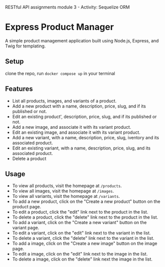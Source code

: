 RESTful API assignments module 3 - Activity: Sequelize ORM

# Express Product Manager

A simple product management application built using Node.js, Express, and Twig for templating.

## Setup

clone the repo,
run `docker compose up` in your terminal


## Features

- List all products, images, and variants of a product.
- Add a new product with a name, description, price, slug, and if its published or not.
- Edit an existing product', description, price, slug, and if its published or not.
- Add a new image, and associate it with its variant product.
- Edit an existing image, and associate it with its variant product.
- Add a new variant, with a name, description, price, slug, iventory and its associated product.
- Edit an existing variant, with a name, description, price, slug, and its associated product.
- Delete a product

## Usage

- To view all products, visit the homepage at `/products`.
- To view all images, visit the homepage at `/images`.
- To view all variants, visit the homepage at `/variants`.
- To add a new product, click on the "Create a new product" button on the product page.
- To edit a product, click the "edit" link next to the product in the list.
- To delete a product, click the "delete" link next to the product in the list.
- To add a variant, click on the "Create a new variant" button on the variant page.
- To edit a variant, click on the "edit" link next to the variant in the list.
- To delete a variant, click the "delete" link next to the variant in the list.
- To add a image, click on the "Create a new image" button on the image page.
- To edit a image, click on the "edit" link next to the image in the list.
- To delete a image, click on the "delete" link next the image in the list.
